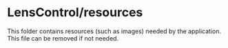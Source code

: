 # LensControl/resources

This folder contains resources (such as images) needed by the application. This file can
be removed if not needed.
